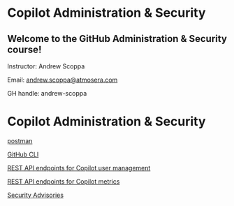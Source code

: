 # Copilot Administration & Security

## Welcome to the GitHub Administration & Security course!

Instructor: Andrew Scoppa

Email: andrew.scoppa@atmosera.com

GH handle:  andrew-scoppa

# Copilot Administration & Security

[postman](https://web.postman.co/)

[GitHub CLI](https://cli.github.com/manual/gh_api)

[REST API endpoints for Copilot user management](https://docs.github.com/en/enterprise-cloud@latest/rest/copilot/copilot-user-management?apiVersion=2022-11-28)

[REST API endpoints for Copilot metrics](https://docs.github.com/en/rest/copilot/copilot-user-management?apiVersion=2022-11-28)

[Security Advisories](https://docs.github.com/en/enterprise-cloud@latest/rest/security-advisories?apiVersion=2022-11-28)

